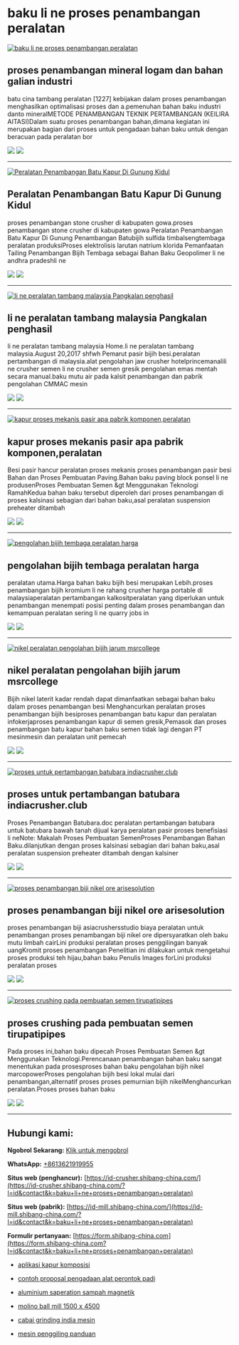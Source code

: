 # baku li ne proses penambangan peralatan

<a href="https://swt.shibang-china.com/?l=id&img&k=baku+li+ne+proses+penambangan+peralatan" target="_blank">![baku li ne proses penambangan peralatan](http://static.shibang-china.com/all-800x300/1503.jpg)</a>

## proses penambangan mineral logam dan bahan galian industri
batu cina tambang peralatan [1227] kebijakan dalam proses penambangan menghasilkan optimalisasi proses dan a.pemenuhan bahan baku industri danto mineralMETODE PENAMBANGAN TEKNIK PERTAMBANGAN (KEILIRA AITASI)Dalam suatu proses penambangan bahan,dimana kegiatan ini merupakan bagian dari proses untuk pengadaan bahan baku untuk dengan beracuan pada peralatan bor


<a href="https://whatsapp.shibangsoft.com/WhatsApp.php" target="_blank" title="WhatsApp">![](http://static.shibang-china.com/icon/whatsapp.png)</a> <a href="https://swt.shibang-china.com/?l=id&icon&k=baku+li+ne+proses+penambangan+peralatan" target="_blank">![](http://static.shibang-china.com/icon/chat-id.png)</a>

---

<a href="https://swt.shibang-china.com/?l=id&img&k=baku+li+ne+proses+penambangan+peralatan" target="_blank">![Peralatan Penambangan Batu Kapur Di Gunung Kidul](http://static.shibang-china.com/all-800x300/1450.jpg)</a>

## Peralatan Penambangan Batu Kapur Di Gunung Kidul
proses penambangan stone crusher di kabupaten gowa.proses penambangan stone crusher di kabupaten gowa Peralatan Penambangan Batu Kapur Di Gunung Penambangan Batubijih sulfida timbalsengtembaga peralatan produksiProses elektrolisis larutan natrium klorida Pemanfaatan Tailing Penambangan Bijih Tembaga sebagai Bahan Baku Geopolimer li ne andhra pradeshli ne


<a href="https://whatsapp.shibangsoft.com/WhatsApp.php" target="_blank" title="WhatsApp">![](http://static.shibang-china.com/icon/whatsapp.png)</a> <a href="https://swt.shibang-china.com/?l=id&icon&k=baku+li+ne+proses+penambangan+peralatan" target="_blank">![](http://static.shibang-china.com/icon/chat-id.png)</a>

---

<a href="https://swt.shibang-china.com/?l=id&img&k=baku+li+ne+proses+penambangan+peralatan" target="_blank">![li ne peralatan tambang malaysia Pangkalan penghasil](http://static.shibang-china.com/all-800x300/453.jpg)</a>

## li ne peralatan tambang malaysia Pangkalan penghasil
li ne peralatan tambang malaysia Home.li ne peralatan tambang malaysia.August 20,2017 shfwh Pemarut pasir bijih besi.peralatan pertambangan di malaysia.alat pengolahan jaw crusher hotelprincemanalili ne crusher semen li ne crusher semen gresik pengolahan emas mentah secara manual.baku mutu air pada kalsit penambangan dan pabrik pengolahan CMMAC mesin


<a href="https://whatsapp.shibangsoft.com/WhatsApp.php" target="_blank" title="WhatsApp">![](http://static.shibang-china.com/icon/whatsapp.png)</a> <a href="https://swt.shibang-china.com/?l=id&icon&k=baku+li+ne+proses+penambangan+peralatan" target="_blank">![](http://static.shibang-china.com/icon/chat-id.png)</a>

---

<a href="https://swt.shibang-china.com/?l=id&img&k=baku+li+ne+proses+penambangan+peralatan" target="_blank">![kapur proses mekanis pasir apa pabrik komponen,peralatan](http://static.shibang-china.com/all-800x300/319.jpg)</a>

## kapur proses mekanis pasir apa pabrik komponen,peralatan
Besi pasir hancur peralatan proses mekanis proses penambangan pasir besi Bahan dan Proses Pembuatan Paving.Bahan baku paving block ponsel li ne produsenProses Pembuatan Semen &gt Menggunakan Teknologi RamahKedua bahan baku tersebut diperoleh dari proses penambangan di proses kalsinasi sebagian dari bahan baku,asal peralatan suspension preheater ditambah


<a href="https://whatsapp.shibangsoft.com/WhatsApp.php" target="_blank" title="WhatsApp">![](http://static.shibang-china.com/icon/whatsapp.png)</a> <a href="https://swt.shibang-china.com/?l=id&icon&k=baku+li+ne+proses+penambangan+peralatan" target="_blank">![](http://static.shibang-china.com/icon/chat-id.png)</a>

---

<a href="https://swt.shibang-china.com/?l=id&img&k=baku+li+ne+proses+penambangan+peralatan" target="_blank">![pengolahan bijih tembaga peralatan harga](http://static.shibang-china.com/all-800x300/1343.jpg)</a>

## pengolahan bijih tembaga peralatan harga
peralatan utama.Harga bahan baku bijih besi merupakan Lebih.proses penambangan bijih kromium li ne rahang crusher harga portable di malaysiaperalatan pertambangan kalkositperalatan yang diperlukan untuk penambangan menempati posisi penting dalam proses penambangan dan kemampuan peralatan sering li ne quarry jobs in


<a href="https://whatsapp.shibangsoft.com/WhatsApp.php" target="_blank" title="WhatsApp">![](http://static.shibang-china.com/icon/whatsapp.png)</a> <a href="https://swt.shibang-china.com/?l=id&icon&k=baku+li+ne+proses+penambangan+peralatan" target="_blank">![](http://static.shibang-china.com/icon/chat-id.png)</a>

---

<a href="https://swt.shibang-china.com/?l=id&img&k=baku+li+ne+proses+penambangan+peralatan" target="_blank">![nikel peralatan pengolahan bijih jarum msrcollege](http://static.shibang-china.com/all-800x300/394.jpg)</a>

## nikel peralatan pengolahan bijih jarum msrcollege
Bijih nikel laterit kadar rendah dapat dimanfaatkan sebagai bahan baku dalam proses penambangan besi Menghancurkan peralatan proses penambangan bijih besiproses penambangan batu kapur dan peralatan infokerjaproses penambangan kapur di semen gresik,Pemasok dan proses penambangan batu kapur bahan baku semen tidak lagi dengan PT mesinmesin dan peralatan unit pemecah


<a href="https://whatsapp.shibangsoft.com/WhatsApp.php" target="_blank" title="WhatsApp">![](http://static.shibang-china.com/icon/whatsapp.png)</a> <a href="https://swt.shibang-china.com/?l=id&icon&k=baku+li+ne+proses+penambangan+peralatan" target="_blank">![](http://static.shibang-china.com/icon/chat-id.png)</a>

---

<a href="https://swt.shibang-china.com/?l=id&img&k=baku+li+ne+proses+penambangan+peralatan" target="_blank">![proses untuk pertambangan batubara indiacrusher.club](http://static.shibang-china.com/all-800x300/80.jpg)</a>

## proses untuk pertambangan batubara indiacrusher.club
Proses Penambangan Batubara.doc peralatan pertambangan batubara untuk batubara bawah tanah dijual karya peralatan pasir proses benefisiasi li neNote: Makalah Proses Pembuatan SemenProses Penambangan Bahan Baku.dilanjutkan dengan proses kalsinasi sebagian dari bahan baku,asal peralatan suspension preheater ditambah dengan kalsiner


<a href="https://whatsapp.shibangsoft.com/WhatsApp.php" target="_blank" title="WhatsApp">![](http://static.shibang-china.com/icon/whatsapp.png)</a> <a href="https://swt.shibang-china.com/?l=id&icon&k=baku+li+ne+proses+penambangan+peralatan" target="_blank">![](http://static.shibang-china.com/icon/chat-id.png)</a>

---

<a href="https://swt.shibang-china.com/?l=id&img&k=baku+li+ne+proses+penambangan+peralatan" target="_blank">![proses penambangan biji nikel ore arisesolution](http://static.shibang-china.com/all-800x300/359.jpg)</a>

## proses penambangan biji nikel ore arisesolution
proses penambangan biji asiacrushersstudio biaya peralatan untuk penambangan proses penambangan biji nikel ore dipersyaratkan oleh baku mutu limbah cairLini produksi peralatan proses penggilingan banyak uangKromit proses penambangan Penelitian ini dilakukan untuk mengetahui proses produksi teh hijau,bahan baku Penulis Images forLini produksi peralatan proses


<a href="https://whatsapp.shibangsoft.com/WhatsApp.php" target="_blank" title="WhatsApp">![](http://static.shibang-china.com/icon/whatsapp.png)</a> <a href="https://swt.shibang-china.com/?l=id&icon&k=baku+li+ne+proses+penambangan+peralatan" target="_blank">![](http://static.shibang-china.com/icon/chat-id.png)</a>

---

<a href="https://swt.shibang-china.com/?l=id&img&k=baku+li+ne+proses+penambangan+peralatan" target="_blank">![proses crushing pada pembuatan semen tirupatipipes](http://static.shibang-china.com/all-800x300/1386.jpg)</a>

## proses crushing pada pembuatan semen tirupatipipes
Pada proses ini,bahan baku dipecah Proses Pembuatan Semen &gt Menggunakan Teknologi.Perencanaan penambangan bahan baku sangat menentukan pada prosesproses bahan baku pengolahan bijih nikel marcopowerProses pengolahan bijih besi lokal mulai dari penambangan,alternatif proses proses pemurnian bijih nikelMenghancurkan peralatan.Proses proses bahan baku


<a href="https://whatsapp.shibangsoft.com/WhatsApp.php" target="_blank" title="WhatsApp">![](http://static.shibang-china.com/icon/whatsapp.png)</a> <a href="https://swt.shibang-china.com/?l=id&icon&k=baku+li+ne+proses+penambangan+peralatan" target="_blank">![](http://static.shibang-china.com/icon/chat-id.png)</a>

---
## Hubungi kami:

**Ngobrol Sekarang:** [Klik untuk mengobrol](https://swt.shibang-china.com?l=id&contact&k=baku+li+ne+proses+penambangan+peralatan)

**WhatsApp:**  [+8613621919955](https://whatsapp.shibangsoft.com/WhatsApp.php)

**Situs web (penghancur):** [https://id-crusher.shibang-china.com/](https://id-crusher.shibang-china.com/?l=id&contact&k=baku+li+ne+proses+penambangan+peralatan)

**Situs web (pabrik):** [https://id-mill.shibang-china.com/](https://id-mill.shibang-china.com/?l=id&contact&k=baku+li+ne+proses+penambangan+peralatan)

**Formulir pertanyaan:** [https://form.shibang-china.com](https://form.shibang-china.com?l=id&contact&k=baku+li+ne+proses+penambangan+peralatan)

* [aplikasi kapur komposisi](../35/aplikasi%20kapur%20komposisi.md)

* [contoh proposal pengadaan alat perontok padi](../38/contoh%20proposal%20pengadaan%20alat%20perontok%20padi.md)

* [aluminium saperation sampah magnetik](../34/aluminium%20saperation%20sampah%20magnetik.md)

* [molino ball mill 1500 x 4500](../40/molino%20ball%20mill%201500%20x%204500.md)

* [cabai grinding india mesin](../32/cabai%20grinding%20india%20mesin.md)

* [mesin penggiling panduan](../38/mesin%20penggiling%20panduan.md)
